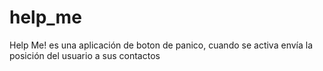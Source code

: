# help_me
Help Me! es una aplicación de boton de panico, cuando se activa envía la posición del usuario a sus contactos
